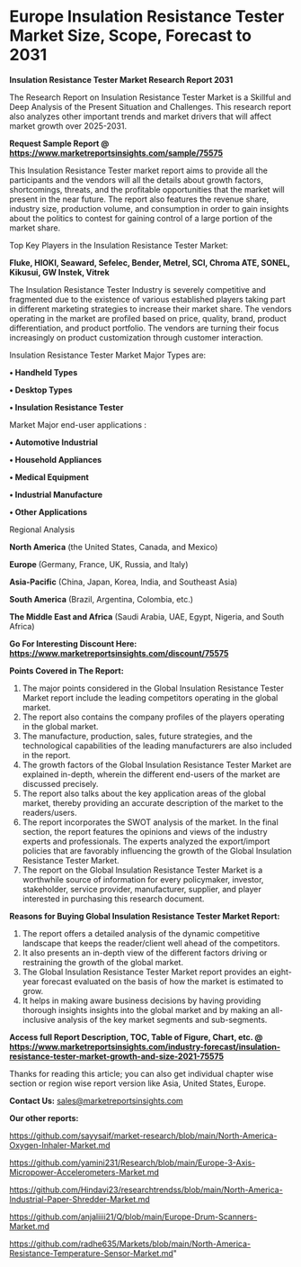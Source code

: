 # Europe Insulation Resistance Tester Market Size, Scope, Forecast to 2031

<strong>Insulation Resistance Tester Market Research Report 2031</strong>

The Research Report on Insulation Resistance Tester Market is a Skillful and Deep Analysis of the Present Situation and Challenges. This research report also analyzes other important trends and market drivers that will affect market growth over 2025-2031.

<strong>Request Sample Report @ <a href=https://www.marketreportsinsights.com/sample/75575>https://www.marketreportsinsights.com/sample/75575</a></strong>

This Insulation Resistance Tester market report aims to provide all the participants and the vendors will all the details about growth factors, shortcomings, threats, and the profitable opportunities that the market will present in the near future. The report also features the revenue share, industry size, production volume, and consumption in order to gain insights about the politics to contest for gaining control of a large portion of the market share.

Top Key Players in the Insulation Resistance Tester Market:

<strong>Fluke, HIOKI, Seaward, Sefelec, Bender, Metrel, SCI, Chroma ATE, SONEL, Kikusui, GW Instek, Vitrek</strong>

The Insulation Resistance Tester Industry is severely competitive and fragmented due to the existence of various established players taking part in different marketing strategies to increase their market share. The vendors operating in the market are profiled based on price, quality, brand, product differentiation, and product portfolio. The vendors are turning their focus increasingly on product customization through customer interaction.

Insulation Resistance Tester Market Major Types are:

<strong>• Handheld Types

• Desktop Types

• Insulation Resistance Tester</strong>

Market Major end-user applications :

<strong>• Automotive Industrial

• Household Appliances

• Medical Equipment

• Industrial Manufacture

• Other Applications</strong>

Regional Analysis

</u><strong><b>North America</b></strong> (the United States, Canada, and Mexico)

<strong><b>Europe </b></strong>(Germany, France, UK, Russia, and Italy)

<strong><b>Asia-Pacific</b></strong> (China, Japan, Korea, India, and Southeast Asia)

<strong><b>South America</b></strong> (Brazil, Argentina, Colombia, etc.)

<strong><b>The Middle East and Africa</b></strong> (Saudi Arabia, UAE, Egypt, Nigeria, and South Africa)

<strong>Go For Interesting Discount Here: <a href=https://www.marketreportsinsights.com/discount/75575>https://www.marketreportsinsights.com/discount/75575</a></strong>

<strong>Points Covered in The Report:</strong>
<ol>
  <li>The major points considered in the Global Insulation Resistance Tester Market report include the leading competitors operating in the global market.</li>
  <li>The report also contains the company profiles of the players operating in the global market.</li>
  <li>The manufacture, production, sales, future strategies, and the technological capabilities of the leading manufacturers are also included in the report.</li>
  <li>The growth factors of the Global Insulation Resistance Tester Market are explained in-depth, wherein the different end-users of the market are discussed precisely.</li>
  <li>The report also talks about the key application areas of the global market, thereby providing an accurate description of the market to the readers/users.</li>
  <li>The report incorporates the SWOT analysis of the market. In the final section, the report features the opinions and views of the industry experts and professionals. The experts analyzed the export/import policies that are favorably influencing the growth of the Global Insulation Resistance Tester Market.</li>
  <li>The report on the Global Insulation Resistance Tester Market is a worthwhile source of information for every policymaker, investor, stakeholder, service provider, manufacturer, supplier, and player interested in purchasing this research document.</li>
</ol>
<strong>Reasons for Buying Global Insulation Resistance Tester Market Report:</strong>

<ol>
  <li>The report offers a detailed analysis of the dynamic competitive landscape that keeps the reader/client well ahead of the competitors.</li>
  <li>It also presents an in-depth view of the different factors driving or restraining the growth of the global market.</li>
  <li>The Global Insulation Resistance Tester Market report provides an eight-year forecast evaluated on the basis of how the market is estimated to grow.</li>
  <li>It helps in making aware business decisions by having providing thorough insights insights into the global market and by making an all-inclusive analysis of the key market segments and sub-segments.</li>
</ol>
<strong>Access full Report Description, TOC, Table of Figure, Chart, etc. @ <a href=https://www.marketreportsinsights.com/industry-forecast/insulation-resistance-tester-market-growth-and-size-2021-75575>https://www.marketreportsinsights.com/industry-forecast/insulation-resistance-tester-market-growth-and-size-2021-75575</a></strong>


Thanks for reading this article; you can also get individual chapter wise section or region wise report version like Asia, United States, Europe.

<strong>Contact Us:</strong>
sales@marketreportsinsights.com

<strong>Our other reports:</strong>

<a href=https://github.com/sayysaif/market-research/blob/main/North-America-Oxygen-Inhaler-Market.md>https://github.com/sayysaif/market-research/blob/main/North-America-Oxygen-Inhaler-Market.md</a>

<a href=https://github.com/yamini231/Research/blob/main/Europe-3-Axis-Micropower-Accelerometers-Market.md>https://github.com/yamini231/Research/blob/main/Europe-3-Axis-Micropower-Accelerometers-Market.md</a>

<a href=https://github.com/Hindavi23/researchtrendss/blob/main/North-America-Industrial-Paper-Shredder-Market.md>https://github.com/Hindavi23/researchtrendss/blob/main/North-America-Industrial-Paper-Shredder-Market.md</a>

<a href=https://github.com/anjaliiii21/Q/blob/main/Europe-Drum-Scanners-Market.md>https://github.com/anjaliiii21/Q/blob/main/Europe-Drum-Scanners-Market.md</a>

<a href=https://github.com/radhe635/Markets/blob/main/North-America-Resistance-Temperature-Sensor-Market.md>https://github.com/radhe635/Markets/blob/main/North-America-Resistance-Temperature-Sensor-Market.md</a>"

